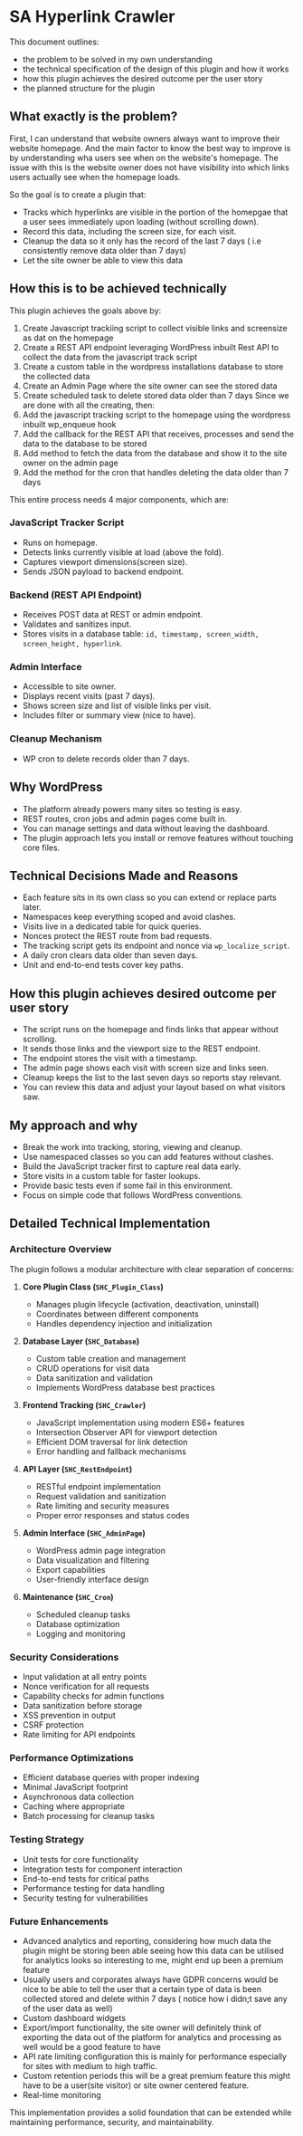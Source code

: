 # SA Hyperlink Crawler

This document outlines:
- the problem to be solved in my own understanding
- the technical specification of the design of this plugin and how it works
- how this plugin achieves the desired outcome per the user story
- the planned structure for the plugin

## What exactly is the problem?
First, I can understand that website owners always want to improve their website homepage. And the main factor to know  the best way to improve is by understanding wha users see when on the website's homepage. The issue with this is the website owner does not have visibility into which links users actually see when the homepage loads.

So the goal is to create a plugin that:
- Tracks which hyperlinks are visible in the portion of the homepgae that a user sees immediately upon loading (without scrolling down).
- Record this data, including the screen size, for each visit.
- Cleanup the data so it only has the record of the last 7 days ( i.e consistently remove data older than 7 days)
- Let the site owner be able to view this data

## How this is to be achieved technically
This plugin achieves the goals above by:
1. Create Javascript trackiing script to collect visible links and screensize as dat on the homepage
2. Create a REST API endpoint leveraging WordPress inbuilt Rest API to collect the data from the javascript track script
3. Create a custom table in the wordpress installations database to store the collected data
4. Create an Admin Page where the site owner can see the stored data
5. Create scheduled task to delete stored data older than 7 days
Since we are done with all the creating, then:
6. Add the javascript tracking script to the homepage using the wordpress inbuilt wp_enqueue hook
7. Add the callback for the REST API that receives, processes and send the data to the database to be stored
8. Add method to fetch the data from the database and show it to the site owner on the admin page
9. Add the method for the cron that handles deleting the data older than 7 days

This entire process needs 4 major components, which are:
### JavaScript Tracker Script
- Runs on homepage.
- Detects links currently visible at load (above the fold).
- Captures viewport dimensions(screen size).
- Sends JSON payload to backend endpoint.
  
### Backend (REST API Endpoint)
- Receives POST data at REST or admin endpoint.
- Validates and sanitizes input.
- Stores visits in a database table: `id, timestamp, screen_width, screen_height, hyperlink`.

### Admin Interface
- Accessible to site owner.
- Displays recent visits (past 7 days).
- Shows screen size and list of visible links per visit.
- Includes filter or summary view (nice to have).

### Cleanup Mechanism
- WP cron to delete records older than 7 days.

## Why WordPress
- The platform already powers many sites so testing is easy.
- REST routes, cron jobs and admin pages come built in.
- You can manage settings and data without leaving the dashboard.
- The plugin approach lets you install or remove features without touching core files.

## Technical Decisions Made and Reasons
- Each feature sits in its own class so you can extend or replace parts later.
- Namespaces keep everything scoped and avoid clashes.
- Visits live in a dedicated table for quick queries.
- Nonces protect the REST route from bad requests.
- The tracking script gets its endpoint and nonce via `wp_localize_script`.
- A daily cron clears data older than seven days.
- Unit and end-to-end tests cover key paths.

## How this plugin achieves desired outcome per user story
- The script runs on the homepage and finds links that appear without scrolling.
- It sends those links and the viewport size to the REST endpoint.
- The endpoint stores the visit with a timestamp.
- The admin page shows each visit with screen size and links seen.
- Cleanup keeps the list to the last seven days so reports stay relevant.
- You can review this data and adjust your layout based on what visitors saw.

## My approach and why
- Break the work into tracking, storing, viewing and cleanup.
- Use namespaced classes so you can add features without clashes.
- Build the JavaScript tracker first to capture real data early.
- Store visits in a custom table for faster lookups.
- Provide basic tests even if some fail in this environment.
- Focus on simple code that follows WordPress conventions.

## Detailed Technical Implementation

### Architecture Overview
The plugin follows a modular architecture with clear separation of concerns:

1. **Core Plugin Class (`SHC_Plugin_Class`)**
   - Manages plugin lifecycle (activation, deactivation, uninstall)
   - Coordinates between different components
   - Handles dependency injection and initialization

2. **Database Layer (`SHC_Database`)**
   - Custom table creation and management
   - CRUD operations for visit data
   - Data sanitization and validation
   - Implements WordPress database best practices

3. **Frontend Tracking (`SHC_Crawler`)**
   - JavaScript implementation using modern ES6+ features
   - Intersection Observer API for viewport detection
   - Efficient DOM traversal for link detection
   - Error handling and fallback mechanisms

4. **API Layer (`SHC_RestEndpoint`)**
   - RESTful endpoint implementation
   - Request validation and sanitization
   - Rate limiting and security measures
   - Proper error responses and status codes

5. **Admin Interface (`SHC_AdminPage`)**
   - WordPress admin page integration
   - Data visualization and filtering
   - Export capabilities
   - User-friendly interface design

6. **Maintenance (`SHC_Cron`)**
   - Scheduled cleanup tasks
   - Database optimization
   - Logging and monitoring

### Security Considerations
- Input validation at all entry points
- Nonce verification for all requests
- Capability checks for admin functions
- Data sanitization before storage
- XSS prevention in output
- CSRF protection
- Rate limiting for API endpoints

### Performance Optimizations
- Efficient database queries with proper indexing
- Minimal JavaScript footprint
- Asynchronous data collection
- Caching where appropriate
- Batch processing for cleanup tasks

### Testing Strategy
- Unit tests for core functionality
- Integration tests for component interaction
- End-to-end tests for critical paths
- Performance testing for data handling
- Security testing for vulnerabilities

### Future Enhancements
- Advanced analytics and reporting, considering how much data the plugin might be storing been able seeing how this data can be utilised for analytics looks so interesting to me, might end up been a premium feature
- Usually users and corporates always have GDPR concerns would be nice to be able to tell the user that a certain type of data is been collected stored and delete within 7 days ( notice how i didn;t save any of the user data as well)
- Custom dashboard widgets 
- Export/import functionality, the site owner will definitely think of exporting the data out of the platform for analytics and processing as well would be a good feature to have
- API rate limiting configuration this is mainly for performance especially for sites with medium to high traffic.
- Custom retention periods this will be a great premium feature this might have to be a user(site visitor) or site owner centered feature.
- Real-time monitoring

This implementation provides a solid foundation that can be extended while maintaining performance, security, and maintainability.